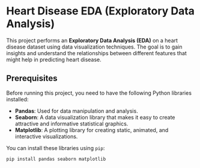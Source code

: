 # Heart Disease EDA (Exploratory Data Analysis)

This project performs an **Exploratory Data Analysis (EDA)** on a heart disease dataset using data visualization techniques. The goal is to gain insights and understand the relationships between different features that might help in predicting heart disease.

## Prerequisites

Before running this project, you need to have the following Python libraries installed:

- **Pandas**: Used for data manipulation and analysis.
- **Seaborn**: A data visualization library that makes it easy to create attractive and informative statistical graphics.
- **Matplotlib**: A plotting library for creating static, animated, and interactive visualizations.

You can install these libraries using `pip`:

```bash
pip install pandas seaborn matplotlib
```
